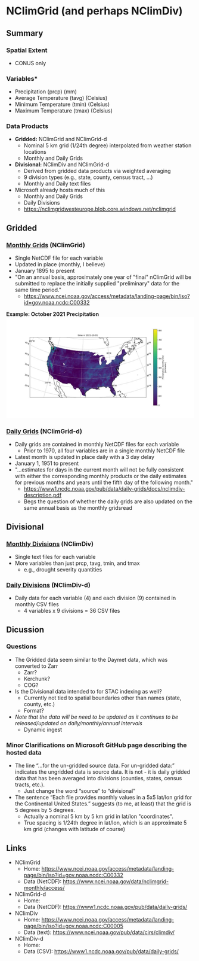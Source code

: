 # NClimGrid (and perhaps NClimDiv)



## Summary

### Spatial Extent
- CONUS only

### Variables*
- Precipitation (prcp) (mm)
- Average Temperature (tavg) (Celsius)
- Minimum Temperature (tmin) (Celsius)
- Maximum Temperature (tmax) (Celsius)

### Data Products
- **Gridded:** NClimGrid and NClimGrid-d
    - Nominal 5 km grid (1/24th degree) interpolated from weather station locations
    - Monthly and Daily Grids
- **Divisional:** NClimDiv and NClimGrid-d
    - Derived from gridded data products via weighted averaging
    - 9 division types (e.g., state, county, census tract, ...)
    - Monthly and Daily text files
- Microsoft already hosts much of this
    - Monthly and Daily Grids
    - Daily Divisions
    - https://nclimgridwesteurope.blob.core.windows.net/nclimgrid



## Gridded

### [Monthly Grids](https://www.ncei.noaa.gov/data/nclimgrid-monthly/access/) (NClimGrid)
- Single NetCDF file for each variable
- Updated in place (monthly, I believe)
- January 1895 to present
- "On an annual basis, approximately one year of "final" nClimGrid will be submitted to replace the initially supplied "preliminary" data for the same time period."
    - https://www.ncei.noaa.gov/access/metadata/landing-page/bin/iso?id=gov.noaa.ncdc:C00332

**Example: October 2021 Precipitation**
![prcp](./img/prcp_monthly_2021-10.jpg)



### [Daily Grids](https://www1.ncdc.noaa.gov/pub/data/daily-grids/) (NClimGrid-d)
- Daily grids are contained in monthly NetCDF files for each variable
    - Prior to 1970, all four variables are in a single monthly NetCDF file
- Latest month is updated in place daily with a 3 day delay
- January 1, 1951 to present
- "...estimates for days in the current month will not be fully consistent with either the corresponding monthly products or the daily estimates for previous months and years until the fifth day of the following month."
    - https://www1.ncdc.noaa.gov/pub/data/daily-grids/docs/nclimdiv-description.pdf
    - Begs the question of whether the daily grids are also updated on the same annual basis as the monthly gridsread



## Divisional

### [Monthly Divisions](https://www.ncei.noaa.gov/pub/data/cirs/climdiv/) (NClimDiv)
- Single text files for each variable
- More variables than just prcp, tavg, tmin, and tmax
    - e.g., drought severity quantities

### [Daily Divisions](https://www1.ncdc.noaa.gov/pub/data/daily-grids/) (NClimDiv-d)
- Daily data for each variable (4) and each division (9) contained in monthly CSV files
    - 4 variables x 9 divisions = 36 CSV files



## Dicussion

### Questions
- The Gridded data seem similar to the Daymet data, which was converted to Zarr
    - Zarr?
    - Kerchunk?
    - COG?
- Is the Divisional data intended to for STAC indexing as well?
    - Currently not tied to spatial boundaries other than names (state, county, etc.)
    - Format?
- *Note that the data will be need to be updated as it continues to be released/updated on daily/monthly/annual intervals*
    - Dynamic ingest

### Minor Clarifications on Microsoft GitHub page describing the hosted data
- The line “…for the un-gridded source data. For un-gridded data:” indicates the ungridded data is source data. It is not - it is daily gridded data that has been averaged into divisions (counties, states, census tracts, etc.).
    - Just change the word “source” to “divisional”
- The sentence “Each file provides monthly values in a 5x5 lat/lon grid for the Continental United States.” suggests (to me, at least) that the grid is 5 degrees by 5 degrees. 
    - Actually a nominal 5 km by 5 km grid in lat/lon "coordinates". 
    - True spacing is 1/24th degree in lat/lon, which is an approximate 5 km grid (changes with latitude of course)



## Links
- NClimGrid
    - Home: https://www.ncei.noaa.gov/access/metadata/landing-page/bin/iso?id=gov.noaa.ncdc:C00332
    - Data (NetCDF): https://www.ncei.noaa.gov/data/nclimgrid-monthly/access/
- NClimGrid-d
    - Home: 
    - Data (NetCDF): https://www1.ncdc.noaa.gov/pub/data/daily-grids/
- NClimDiv
    - Home: https://www.ncei.noaa.gov/access/metadata/landing-page/bin/iso?id=gov.noaa.ncdc:C00005
    - Data (text): https://www.ncei.noaa.gov/pub/data/cirs/climdiv/
- NClimDiv-d
    - Home:
    - Data (CSV): https://www1.ncdc.noaa.gov/pub/data/daily-grids/


